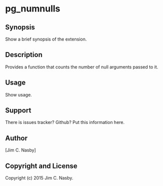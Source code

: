 pg_numnulls
===========

Synopsis
--------

  Show a brief synopsis of the extension.

Description
-----------

Provides a function that counts the number of null arguments passed to it.

Usage
-----

  Show usage.

Support
-------

  There is issues tracker? Github? Put this information here.

Author
------

[Jim C. Nasby]

Copyright and License
---------------------

Copyright (c) 2015 Jim C. Nasby.


